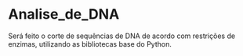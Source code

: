 # Analise_de_DNA
Será feito o corte de sequências de DNA de acordo com restrições de enzimas, utilizando as bibliotecas base do Python.
